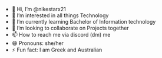 - 👋 Hi, I’m @nikestarx21
- 👀 I’m interested in all things Technology
- 🌱 I’m currently learning Bachelor of Information technology
- 💞️ I’m looking to collaborate on Projects together
- 📫 How to reach me via discord (dm) me
- 😄 Pronouns: she/her
- ⚡ Fun fact: I am Greek and Australian

<!---
nikestarx21/nikestarx21 is a ✨ special ✨ repository because its `README.md` (this file) appears on your GitHub profile.
You can click the Preview link to take a look at your changes
--->
